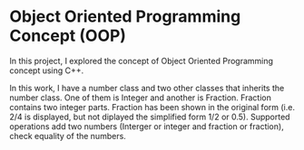 # Object Oriented Programming Concept (OOP)

In this project, I explored the concept of Object Oriented Programming concept using C++.


In this work, I have a number class and two other classes that inherits the number class. One of them is Integer and another is Fraction. 
Fraction contains two integer parts. Fraction has been shown in the original form (i.e. 2/4 is displayed, but not diplayed the simplified form 1/2 or 0.5).
Supported operations add two numbers (Interger or integer and fraction or fraction), check equality of the numbers.
